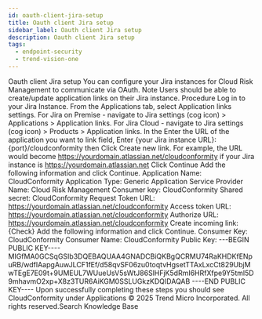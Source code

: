```yaml
---
id: oauth-client-jira-setup
title: Oauth client Jira setup
sidebar_label: Oauth client Jira setup
description: Oauth client Jira setup
tags:
  - endpoint-security
  - trend-vision-one
---
```


 Oauth client Jira setup You can configure your Jira instances for Cloud Risk Management to communicate via OAuth. Note Users should be able to create/update application links on their Jira instance. Procedure Log in to your Jira Instance. From the Applications tab, select Application links settings. For Jira on Premise - navigate to Jira settings (cog icon) > Applications > Application links. For Jira Cloud - navigate to Jira settings (cog icon) > Products > Application links. In the Enter the URL of the application you want to link field, Enter {your Jira instance URL}:{port}/cloudconformity then Click Create new link. For example, the URL would become https://yourdomain.atlassian.net/cloudconformity if your Jira instance is https://yourdomain.atlassian.net Click Continue Add the following information and click Continue. Application Name: CloudConformity Application Type: Generic Application Service Provider Name: Cloud Risk Management Consumer key: CloudConformity Shared secret: CloudConformity Request Token URL: https://yourdomain.atlassian.net/cloudconformity Access token URL: https://yourdomain.atlassian.net/cloudconformity Authorize URL: https://yourdomain.atlassian.net/cloudconformity Create incoming link: {Check} Add the following information and click Continue. Consumer Key: CloudConformity Consumer Name: CloudConformity Public Key: ---BEGIN PUBLIC KEY---- MIGfMA0GCSqGSIb3DQEBAQUAA4GNADCBiQKBgQCRMU74RaKHDKfENpuRB/wdfIAapgAuwJLCF1fEf/d58qvSF06zu0toqtvHgsetTTAxLxcCt829UbjMwTEgE7E09t+9UMEUL7WUueUsV5sWtJ86SlHFjK5dRmI6HRfXfpe9Y5tml5D9mhavmO2xp+X8z3TUR6AiKGM0SSLUGkzKDQIDAQAB ----END PUBLIC KEY---- Upon successfully completing these steps you should see CloudConformity under Applications © 2025 Trend Micro Incorporated. All rights reserved.Search Knowledge Base